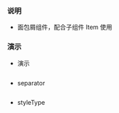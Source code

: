 ### 说明

*   面包屑组件，配合子组件 Item 使用

### 演示

*   演示

```js {"codepath": "breadcrumb.jsx"}
```

*   separator

```js {"codepath": "breadcrumb-separator.jsx"}
```

*   styleType

```js {"codepath": "breadcrumb-styleType.jsx"}
```
